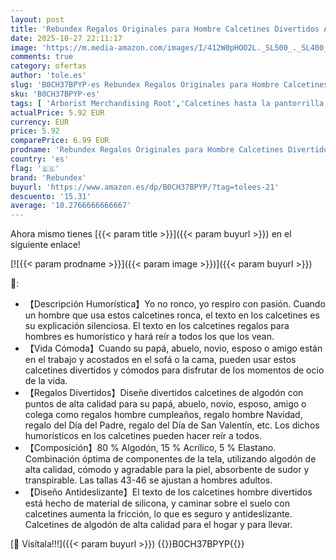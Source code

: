 ```yaml
---
layout: post
title: 'Rebundex Regalos Originales para Hombre Calcetines Divertidos Antideslizantes Divertidos Regalo Hombre Navidad Dia del Padre Cumpleaños San Valentín Padre Abuelo Novio'
date: 2025-10-27 22:11:17
image: 'https://m.media-amazon.com/images/I/412W0pHOO2L._SL500_._SL400_.jpg'
comments: true
category: ofertas
author: 'tole.es'
slug: 'B0CH37BPYP-es Rebundex Regalos Originales para Hombre Calcetines...'
sku: 'B0CH37BPYP-es'
tags: [ 'Arborist Merchandising Root','Calcetines hasta la pantorrilla para hombre','Calcetines para hombre','Calcetines y calcetería para hombre','Moda','Moda Hombre','Ropa de hombre','Self Service','Softlines | Apparel | Co-gender','Special Features Stores','c8538d25-3af9-48d3-aeff-5f3ce5572a36_0','c8538d25-3af9-48d3-aeff-5f3ce5572a36_3001','navidad','rebundex','🇪🇸', ]
actualPrice: 5.92 EUR
currency: EUR
price: 5.92
comparePrice: 6.99 EUR
prodname: 'Rebundex Regalos Originales para Hombre Calcetines Divertidos Antideslizantes Divertidos Regalo Hombre Navidad Dia del Padre Cumpleaños San Valentín Padre Abuelo Novio'
country: 'es'
flag: '🇪🇸'
brand: 'Rebundex'
buyurl: 'https://www.amazon.es/dp/B0CH37BPYP/?tag=tolees-21'
descuento: '15.31'
average: '10.2766666666667'
---
```


Ahora mismo tienes [{{< param title >}}]({{< param buyurl >}}) en el siguiente enlace!

[![{{< param prodname >}}]({{< param image >}})]({{< param buyurl >}})

🔎:

- 【Descripción Humorística】Yo no ronco, yo respiro con pasión. Cuando un hombre que usa estos calcetines ronca, el texto en los calcetines es su explicación silenciosa. El texto en los calcetines regalos para hombres es humorístico y hará reír a todos los que los vean.
- 【Vida Cómoda】Cuando su papá, abuelo, novio, esposo o amigo están en el trabajo y acostados en el sofá o la cama, pueden usar estos calcetines divertidos y cómodos para disfrutar de los momentos de ocio de la vida.
- 【Regalos Divertidos】Diseñe divertidos calcetines de algodón con puntos de alta calidad para su papá, abuelo, novio, esposo, amigo o colega como regalos hombre cumpleaños, regalo hombre Navidad, regalo del Día del Padre, regalo del Día de San Valentín, etc. Los dichos humorísticos en los calcetines pueden hacer reír a todos.
- 【Composición】80 % Algodón, 15 % Acrílico, 5 % Elastano. Combinación óptima de componentes de la tela, utilizando algodón de alta calidad, cómodo y agradable para la piel, absorbente de sudor y transpirable. Las tallas 43-46 se ajustan a hombres adultos.
- 【Diseño Antideslizante】El texto de los calcetines hombre divertidos está hecho de material de silicona, y caminar sobre el suelo con calcetines aumenta la fricción, lo que es seguro y antideslizante. Calcetines de algodón de alta calidad para el hogar y para llevar.

[🛒 Visítala!!!]({{< param buyurl >}})
{{<world>}}B0CH37BPYP{{</world>}}

